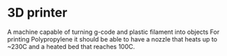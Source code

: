# 3D printer

A machine capable of turning g-code and plastic filament into objects For printing Polypropylene it should be able to have a nozzle that heats up to ~230C and a heated bed that reaches 100C.


